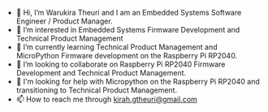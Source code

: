 - 👋 Hi, I’m Warukira Theuri and I am an Embedded Systems Software Engineer / Product Manager.
- 👀 I’m interested in Embedded Systems Firmware Development and Technical Product Management
- 🌱 I’m currently learning Technical Product Management and MicroPython Firmware development on the Raspberry Pi RP2040.
- 💞️ I’m looking to collaborate on Raspberry Pi RP2040 Firmware Development and Technical Product Management.
- 🤔 I'm looking for help with Micropython on the Raspberry Pi RP2040 and transitioning to Technical Product Management.
- 📫 How to reach me through kirah.gtheuri@gmail.com

<!---
Warukira/Warukira is a ✨ special ✨ repository because its `README.md` (this file) appears on your GitHub profile.
You can click the Preview link to take a look at your changes.
--->
